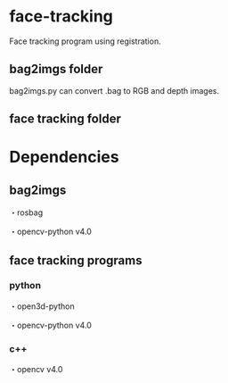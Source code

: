 # face-tracking
Face tracking program using registration.

## bag2imgs folder
bag2imgs.py can convert .bag to RGB and depth images.

## face tracking folder

# Dependencies
## bag2imgs
・rosbag

・opencv-python v4.0




## face tracking programs
### python
・open3d-python

・opencv-python v4.0

### c++
・opencv v4.0
